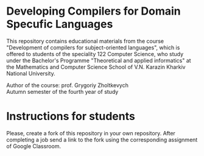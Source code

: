 <H1><b>Developing Compilers for Domain Specufic Languages</b></H1>

This repository contains educational materials from the course "Development of compilers for subject-oriented languages", which is offered to students of the speciality 122 Computer Science, who study under the Bachelor's Programme "Theoretical and applied informatics" at the Mathematics and Computer Science School of V.N. Karazin Kharkiv National University.

Author of the course: prof. Grygoriy Zholtkevych<br/>
Autumn semester of the fourth year of study

# Instructions for students

Please, create a fork of this repository in your own repository.
After completing a job send a link to the fork using the corresponding assignment of Google Classroom.
